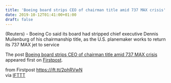 ```yaml
---
title: 'Boeing board strips CEO of chairman title amid 737 MAX crisis'
date: 2019-10-12T01:41:00+01:00
draft: false
---
```


(Reuters) - Boeing Co said its board had stripped chief executive Dennis Muilenburg of his chairmanship title, as the U.S. planemaker works to return its 737 MAX jet to service

The post [Boeing board strips CEO of chairman title amid 737 MAX crisis](http://www.firstpost.com/business/boeing-board-strips-ceo-of-chairman-title-amid-737-max-crisis-7486951.html) appeared first on [Firstpost](http://www.firstpost.com).

  
  
from Firstpost https://ift.tt/2phRVwN  
via [IFTTT](https://ifttt.com/?ref=da&site=blogger)